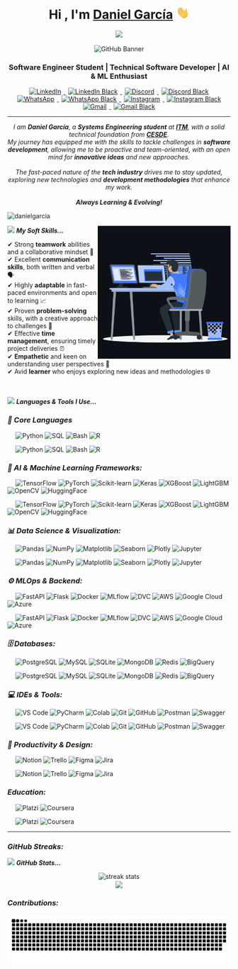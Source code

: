 <!-- Title with greeting and name -->
<h1 align="center">Hi , I'm <a href="https://github.com/DanielGarcia2205">Daniel García</a> <img src="https://raw.githubusercontent.com/ABSphreak/ABSphreak/master/gifs/Hi.gif" width="30px"></h1>

<!-- Typing animation effect -->
<p align="center">
  <a href="https://github.com/DenverCoder1/readme-typing-svg">
    <img src="https://readme-typing-svg.herokuapp.com?font=IBM+Plex+Sans&color=C13AD5&size=25&center=true&vCenter=true&width=500&lines=Welcome+to+my+GitHub+Portfolio!;I'm+a+Software+Developer;I+love+coding+and+problem-solving;Feel+free+to+explore+my+projects!" />
  </a>
</p>

<!-- Attractive Banner -->
<p align="center">
  <img src="https://raw.githubusercontent.com/onimur/.github/master/.resources/git-header.svg" height="200" alt="GitHub Banner"/>
</p>

<!-- Profession and Brief Description -->
<h3 align="center">Software Engineer Student | Technical Software Developer | AI & ML Enthusiast</h3>

<!-- Social Media Links -->
<p align="center">

  <!-- LinkedIn -->
  <a href="https://www.linkedin.com/in/danigarciag22" target="_blank" title="LinkedIn">
    <img src="https://img.shields.io/badge/LinkedIn-0A66C2?logo=linkedin&logoColor=white" alt="LinkedIn" height="28" style="margin:0 6px;">
    <img src="https://img.shields.io/badge/-LinkedIn-000?&logo=linkedin" alt="LinkedIn Black" height="28" style="margin:0 6px;">
  </a>

  <!-- Discord -->
  <a href="https://discordapp.com/users/368242591894077444" target="_blank" title="Discord">
    <img src="https://img.shields.io/badge/Discord-5865F2?logo=discord&logoColor=white" alt="Discord" height="28" style="margin:0 6px;">
    <img src="https://img.shields.io/badge/-Discord-000?&logo=discord" alt="Discord Black" height="28" style="margin:0 6px;">
  </a>

  <!-- WhatsApp -->
  <a href="https://wa.me/573026141771" target="_blank" title="WhatsApp">
    <img src="https://img.shields.io/badge/WhatsApp-25D366?logo=whatsapp&logoColor=white" alt="WhatsApp" height="28" style="margin:0 6px;">
    <img src="https://img.shields.io/badge/-WhatsApp-000?&logo=whatsapp" alt="WhatsApp Black" height="28" style="margin:0 6px;">
  </a>

  <!-- Instagram -->
  <a href="https://www.instagram.com/dani_garciag22/" target="_blank" title="Instagram">
    <img src="https://img.shields.io/badge/Instagram-E4405F?logo=instagram&logoColor=white" alt="Instagram" height="28" style="margin:0 6px;">
    <img src="https://img.shields.io/badge/-Instagram-000?&logo=instagram" alt="Instagram Black" height="28" style="margin:0 6px;">
  </a>

  <!-- Gmail -->
  <a href="mailto:danigarcia2220058@gmail.com" title="Gmail">
    <img src="https://img.shields.io/badge/Gmail-D14836?logo=gmail&logoColor=white" alt="Gmail" height="28" style="margin:0 6px;">
    <img src="https://img.shields.io/badge/-Gmail-000?&logo=gmail" alt="Gmail Black" height="28" style="margin:0 6px;">
  </a>
</p>
<hr>

<!-- About Me Section -->
<p align="center">
  <em>
    I am <b>Daniel García</b>, a <b>Systems Engineering student</b> at 
    <a href="https://www.itm.edu.co/" target="_blank"><b>ITM</b></a>, with a solid technical foundation from 
    <a href="https://www.cesde.edu.co/" target="_blank"><b>CESDE</b></a>. <br>
    My journey has equipped me with the skills to tackle challenges in <b>software development</b>, allowing me to be 
    proactive and team-oriented, with an open mind for <b>innovative ideas</b> and new approaches. <br><br>
    The fast-paced nature of the <b>tech industry</b> drives me to stay updated, exploring new technologies and 
    <b>development methodologies</b> that enhance my work.
  </em>
  <br> <br>
  <b><i>Always Learning & Evolving!</i></b> 
</p>

<!-- Profile Views Counter -->
<p align="left"> 
  <img src="https://komarev.com/ghpvc/?username=danielgarcia&label=Profile%20views&color=0e75b6&style=flat" alt="danielgarcia" />
</p>

<!-- Right-aligned Animated GIF -->
<img align="right" width="300px" alt="Skills" src="https://raw.githubusercontent.com/SubhadeepZilong/SubhadeepZilong/main/icons/animation_500_kxa883sd.gif" />

<!-- Soft Skills Section -->
<img src="https://media2.giphy.com/media/QssGEmpkyEOhBCb7e1/giphy.gif?cid=ecf05e47a0n3gi1bfqntqmob8g9aid1oyj2wr3ds3mg700bl&rid=giphy.gif" width="30px">&nbsp;**_My Soft Skills..._**

✔ Strong **teamwork** abilities and a collaborative mindset 🤝<br>
✔ Excellent **communication skills**, both written and verbal 🗣️<br>
✔ Highly **adaptable** in fast-paced environments and open to learning 📈<br>
✔ Proven **problem-solving** skills, with a creative approach to challenges 🧠<br>
✔ Effective **time management**, ensuring timely project deliveries ⏰<br>
✔ **Empathetic** and keen on understanding user perspectives 🌟<br>
✔ Avid **learner** who enjoys exploring new ideas and methodologies 🌐<br>
<br><br>

<!-- Languages & Tools Section -->
<img src="https://media2.giphy.com/media/QssGEmpkyEOhBCb7e1/giphy.gif?cid=ecf05e47a0n3gi1bfqntqmob8g9aid1oyj2wr3ds3mg700bl&rid=giphy.gif" width="30px">&nbsp;**_Languages & Tools I Use..._**

### _🐍 Core Languages_

&emsp;
![Python](https://img.shields.io/badge/Python-3776AB?logo=Python&logoColor=white)
![SQL](https://img.shields.io/badge/SQL-336791?logo=MySQL&logoColor=white)
![Bash](https://img.shields.io/badge/Bash-4EAA25?logo=gnu-bash&logoColor=white)
![R](https://img.shields.io/badge/R-276DC3?logo=R&logoColor=white)

&emsp;
![Python](https://img.shields.io/badge/-Python-000?&logo=Python)
![SQL](https://img.shields.io/badge/-SQL-000?&logo=MySQL)
![Bash](https://img.shields.io/badge/-Bash-000?&logo=gnu-bash)
![R](https://img.shields.io/badge/-R-000?&logo=R)

### _🧠 AI & Machine Learning Frameworks:_

&emsp;
![TensorFlow](https://img.shields.io/badge/TensorFlow-FF6F00?logo=TensorFlow&logoColor=white)
![PyTorch](https://img.shields.io/badge/PyTorch-EE4C2C?logo=PyTorch&logoColor=white)
![Scikit-learn](https://img.shields.io/badge/Scikit--learn-F7931E?logo=scikit-learn&logoColor=white)
![Keras](https://img.shields.io/badge/Keras-D00000?logo=Keras&logoColor=white)
![XGBoost](https://img.shields.io/badge/XGBoost-FF6600?logo=xgboost&logoColor=white)
![LightGBM](https://img.shields.io/badge/LightGBM-00C300?logo=lightgbm&logoColor=white)
![OpenCV](https://img.shields.io/badge/OpenCV-5C3EE8?logo=opencv&logoColor=white)
![HuggingFace](https://img.shields.io/badge/Hugging%20Face-FFD21E?logo=huggingface&logoColor=000)

&emsp;
![TensorFlow](https://img.shields.io/badge/-TensorFlow-000?&logo=TensorFlow)
![PyTorch](https://img.shields.io/badge/-PyTorch-000?&logo=PyTorch)
![Scikit-learn](https://img.shields.io/badge/-Scikit--learn-000?&logo=scikit-learn)
![Keras](https://img.shields.io/badge/-Keras-000?&logo=Keras)
![XGBoost](https://img.shields.io/badge/-XGBoost-000?&logo=xgboost)
![LightGBM](https://img.shields.io/badge/-LightGBM-000?&logo=lightgbm)
![OpenCV](https://img.shields.io/badge/-OpenCV-000?&logo=opencv)
![HuggingFace](https://img.shields.io/badge/-Hugging%20Face-000?&logo=huggingface)

### _📊 Data Science & Visualization:_

&emsp;
![Pandas](https://img.shields.io/badge/Pandas-150458?logo=pandas&logoColor=white)
![NumPy](https://img.shields.io/badge/NumPy-013243?logo=numpy&logoColor=white)
![Matplotlib](https://img.shields.io/badge/Matplotlib-11557C?logo=plotly&logoColor=white)
![Seaborn](https://img.shields.io/badge/Seaborn-76B900?logo=seaborn&logoColor=white)
![Plotly](https://img.shields.io/badge/Plotly-3F4F75?logo=plotly&logoColor=white)
![Jupyter](https://img.shields.io/badge/Jupyter-F37626?logo=Jupyter&logoColor=white)

&emsp;
![Pandas](https://img.shields.io/badge/-Pandas-000?&logo=pandas)
![NumPy](https://img.shields.io/badge/-NumPy-000?&logo=numpy)
![Matplotlib](https://img.shields.io/badge/-Matplotlib-000?&logo=plotly)
![Seaborn](https://img.shields.io/badge/-Seaborn-000?&logo=seaborn)
![Plotly](https://img.shields.io/badge/-Plotly-000?&logo=plotly)
![Jupyter](https://img.shields.io/badge/-Jupyter-000?&logo=Jupyter)

### _⚙️ MLOps & Backend:_

&emsp;
![FastAPI](https://img.shields.io/badge/FastAPI-009688?logo=fastapi&logoColor=white)
![Flask](https://img.shields.io/badge/Flask-000000?logo=flask&logoColor=white)
![Docker](https://img.shields.io/badge/Docker-2496ED?logo=docker&logoColor=white)
![MLflow](https://img.shields.io/badge/MLflow-0194E2?logo=mlflow&logoColor=white)
![DVC](https://img.shields.io/badge/DVC-945DD6?logo=dvc&logoColor=white)
![AWS](https://img.shields.io/badge/AWS-FF9900?logo=amazon-aws&logoColor=white)
![Google Cloud](https://img.shields.io/badge/Google%20Cloud-4285F4?logo=google-cloud&logoColor=white)
![Azure](https://img.shields.io/badge/Azure-0078D4?logo=microsoft-azure&logoColor=white)

&emsp;
![FastAPI](https://img.shields.io/badge/-FastAPI-000?&logo=fastapi)
![Flask](https://img.shields.io/badge/-Flask-000?&logo=flask)
![Docker](https://img.shields.io/badge/-Docker-000?&logo=docker)
![MLflow](https://img.shields.io/badge/-MLflow-000?&logo=mlflow)
![DVC](https://img.shields.io/badge/-DVC-000?&logo=dvc)
![AWS](https://img.shields.io/badge/-AWS-000?&logo=amazon-aws)
![Google Cloud](https://img.shields.io/badge/-Google%20Cloud-000?&logo=google-cloud)
![Azure](https://img.shields.io/badge/-Azure-000?&logo=microsoft-azure)

### _🗄️ Databases:_

&emsp;
![PostgreSQL](https://img.shields.io/badge/PostgreSQL-4169E1?logo=postgresql&logoColor=white)
![MySQL](https://img.shields.io/badge/MySQL-4479A1?logo=mysql&logoColor=white)
![SQLite](https://img.shields.io/badge/SQLite-003B57?logo=sqlite&logoColor=white)
![MongoDB](https://img.shields.io/badge/MongoDB-47A248?logo=mongodb&logoColor=white)
![Redis](https://img.shields.io/badge/Redis-DC382D?logo=redis&logoColor=white)
![BigQuery](https://img.shields.io/badge/BigQuery-669DF6?logo=google-bigquery&logoColor=white)

&emsp;
![PostgreSQL](https://img.shields.io/badge/-PostgreSQL-000?&logo=postgresql)
![MySQL](https://img.shields.io/badge/-MySQL-000?&logo=mysql)
![SQLite](https://img.shields.io/badge/-SQLite-000?&logo=sqlite)
![MongoDB](https://img.shields.io/badge/-MongoDB-000?&logo=mongodb)
![Redis](https://img.shields.io/badge/-Redis-000?&logo=redis)
![BigQuery](https://img.shields.io/badge/-BigQuery-000?&logo=google-bigquery)

### _💻 IDEs & Tools:_

&emsp;
![VS Code](https://img.shields.io/badge/VS%20Code-007ACC?logo=visual-studio-code&logoColor=white)
![PyCharm](https://img.shields.io/badge/PyCharm-000000?logo=pycharm&logoColor=white)
![Colab](https://img.shields.io/badge/Google%20Colab-F9AB00?logo=google-colab&logoColor=white)
![Git](https://img.shields.io/badge/Git-F05032?logo=git&logoColor=white)
![GitHub](https://img.shields.io/badge/GitHub-181717?logo=github&logoColor=white)
![Postman](https://img.shields.io/badge/Postman-FF6C37?logo=postman&logoColor=white)
![Swagger](https://img.shields.io/badge/Swagger-85EA2D?logo=swagger&logoColor=black)

&emsp;
![VS Code](https://img.shields.io/badge/-VS%20Code-000?&logo=visual-studio-code)
![PyCharm](https://img.shields.io/badge/-PyCharm-000?&logo=pycharm)
![Colab](https://img.shields.io/badge/-Google%20Colab-000?&logo=google-colab)
![Git](https://img.shields.io/badge/-Git-000?&logo=git)
![GitHub](https://img.shields.io/badge/-GitHub-000?&logo=github)
![Postman](https://img.shields.io/badge/-Postman-000?&logo=postman)
![Swagger](https://img.shields.io/badge/-Swagger-000?&logo=swagger)

### _🎨 Productivity & Design:_

&emsp;
![Notion](https://img.shields.io/badge/Notion-000000?logo=notion&logoColor=white)
![Trello](https://img.shields.io/badge/Trello-0052CC?logo=trello&logoColor=white)
![Figma](https://img.shields.io/badge/Figma-F24E1E?logo=figma&logoColor=white)
![Jira](https://img.shields.io/badge/Jira-0052CC?logo=jira&logoColor=white)

&emsp;
![Notion](https://img.shields.io/badge/-Notion-000?&logo=notion)
![Trello](https://img.shields.io/badge/-Trello-000?&logo=trello)
![Figma](https://img.shields.io/badge/-Figma-000?&logo=figma)
![Jira](https://img.shields.io/badge/-Jira-000?&logo=jira)

### _Education:_

&emsp;
![Platzi](https://img.shields.io/badge/Platzi-98CA3F?logo=platzi&logoColor=white)
![Coursera](https://img.shields.io/badge/Coursera-0056D2?logo=coursera&logoColor=white)

&emsp;
![Platzi](https://img.shields.io/badge/-Platzi-000?&logo=Platzi)
![Coursera](https://img.shields.io/badge/-Coursera-000?&logo=Coursera)

---

### _GitHub Streaks:_ 
<img src="https://media.giphy.com/media/iY8CRBdQXODJSCERIr/giphy.gif" width="30px">&nbsp;**_GitHub Stats..._**

<div align="center">
  <img width="390" src="https://github-readme-streak-stats.herokuapp.com?user=danigarciag22&count_private=true&theme=react&border_radius=10" alt="streak stats"/>
  <br/>
  <img width="325" align="center" src="https://github-readme-stats.vercel.app/api/top-langs/?username=danigarciag22&hide=HTML&langs_count=8&layout=compact&theme=react&border_radius=10&size_weight=0.5&layout_weight=0.5"/>
</div> 

### _Contributions:_
<!-- GitHub Snake Animation -->
![GitHub Snake Animation](https://github.com/danigarciag22/danigarciag22/blob/output/github-contribution-grid-snake.svg)
